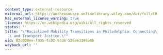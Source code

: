 ```yaml
---
content_type: external-resource
external_url: https://anthrosource.onlinelibrary.wiley.com/doi/full/10.1111/ciso.12049
has_external_license_warning: true
license: https://en.wikipedia.org/wiki/All_rights_reserved
status: ''
title: "\"Racialized Mobility Transitions in Philadelphia: Connecting\_Urban Sustainability\
  \ and Transport Justice.\""
uid: 02c028ee-f035-4c02-9dd6-528ee3399a0b
wayback_url: ''
---
```

